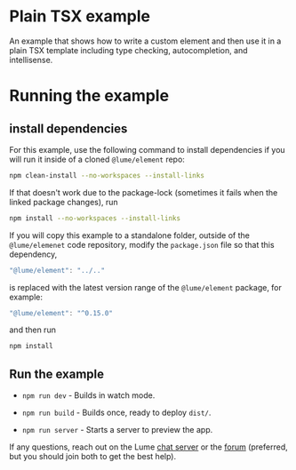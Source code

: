 # Plain TSX example

An example that shows how to write a custom element and then use it in a plain
TSX template including type checking, autocompletion, and intellisense.

# Running the example

## install dependencies

For this example, use the following command to install dependencies if you will
run it inside of a cloned `@lume/element` repo:

```sh
npm clean-install --no-workspaces --install-links
```

If that doesn't work due to the package-lock (sometimes it fails when the linked
package changes), run

```sh
npm install --no-workspaces --install-links
```

If you will copy this example to a standalone folder, outside of the
`@lume/elemenet` code repository, modify the `package.json` file so that this
dependency,

```js
"@lume/element": "../.."
```

is replaced with the latest version range of the `@lume/element` package, for example:

```js
"@lume/element": "^0.15.0"
```

and then run

```sh
npm install
```

## Run the example

- `npm run dev` - Builds in watch mode.

- `npm run build` - Builds once, ready to deploy `dist/`.

- `npm run server` - Starts a server to preview the app.

If any questions, reach out on the Lume [chat server](https://discord.com/invite/PgeyevP)
or the [forum](https://lume.community) (preferred, but you should join both to get the best help).
